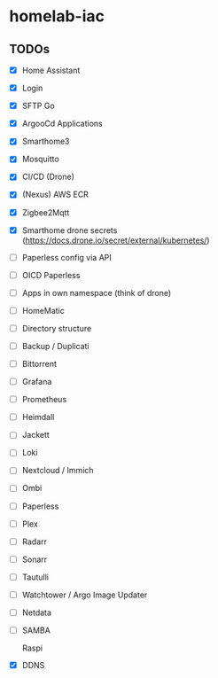 # homelab-iac


## TODOs
- [x] Home Assistant
- [x] Login
- [x] SFTP Go
- [x] ArgooCd Applications
- [x] Smarthome3
- [x] Mosquitto
- [x] CI/CD (Drone)
- [x] (Nexus) AWS ECR
- [x] Zigbee2Mqtt
- [x] Smarthome drone secrets (https://docs.drone.io/secret/external/kubernetes/)

- [ ]  Paperless config via API
- [ ] OICD Paperless
- [ ] Apps in own namespace (think of drone)
- [ ] HomeMatic
- [ ] Directory structure
- [ ] Backup / Duplicati
- [ ] Bittorrent
- [ ] Grafana
- [ ] Prometheus
- [ ] Heimdall
- [ ] Jackett
- [ ] Loki
- [ ] Nextcloud / Immich
- [ ] Ombi
- [ ] Paperless
- [ ] Plex
- [ ] Radarr
- [ ] Sonarr
- [ ] Tautulli
- [ ] Watchtower / Argo Image Updater
- [ ] Netdata
- [ ] SAMBA


  Raspi
- [x] DDNS
